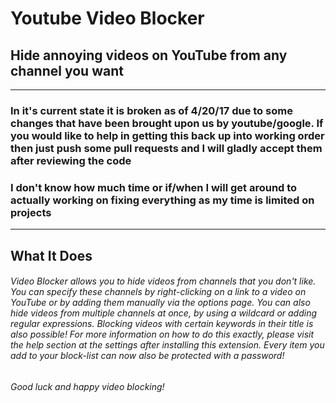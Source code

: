 # Youtube Video Blocker

## Hide annoying videos on YouTube from any channel you want

---

### In it's current state it is broken as of 4/20/17 due to some changes that have been brought upon us by youtube/google. If you would like to help in getting this back up into working order then just push some pull requests and I will gladly accept them after reviewing the code

### I don't know how much time or if/when I will get around to actually working on fixing everything as my time is limited on projects

---

## What It Does

######  Video Blocker allows you to hide videos from channels that you don't like. You can specify these channels by right-clicking on a link to a video on YouTube or by adding them manually via the options page. You can also hide videos from multiple channels at once, by using a wildcard or adding regular expressions. Blocking videos with certain keywords in their title is also possible! For more information on how to do this exactly, please visit the help section at the settings after installing this extension. Every item you add to your block-list can now also be protected with a password!

######  Good luck and happy video blocking!